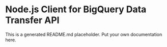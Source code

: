 # Node.js Client for BigQuery Data Transfer API
This is a generated README.md placeholder. Put your own documentation here.
